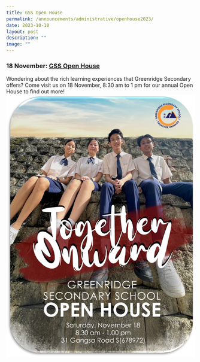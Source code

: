 ```yaml
---
title: GSS Open House
permalink: /announcements/administrative/openhouse2023/
date: 2023-10-10
layout: post
description: ""
image: ""
---
```

###  **18 November: <u>GSS Open House</u>**


Wondering about the rich learning experiences that Greenridge Secondary offers? Come visit us on 18 November, 8:30 am to 1 pm for our annual Open House to find out more! 
![](/images/LOOKING%20AHEAD/open%20house%20poster_2.jpg)